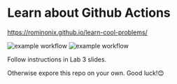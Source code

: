 # Learn about Github Actions

https://rominonix.github.io/learn-cool-problems/

![example workflow](https://github.com/rominonix/learn-cool-problems/actions/workflows/node.js.yml/badge.svg) 
![example workflow](https://github.com/rominonix/learn-cool-problems/actions/workflows/buildanddeploy.yml/badge.svg)


Follow instructions in Lab 3 slides.

Otherwise expore this repo on your own. Good luck!😊
